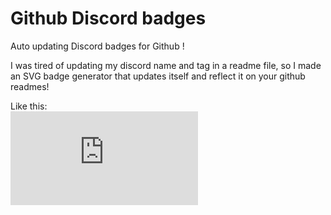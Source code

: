 # Github Discord badges
Auto updating Discord badges for Github !

I was tired of updating my discord name and tag in a readme file, so I made an SVG badge generator that updates itself and reflect it on your github readmes!

Like this:<br/>
[![xiloe contact](https://api.xiloe.fr/v1/badges/badge.php?id=665728472647204886)](https://github.com/Xiloe)

